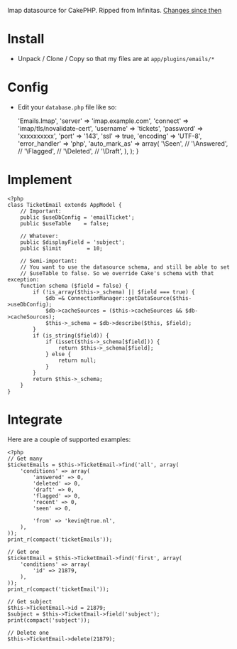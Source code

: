 Imap datasource for CakePHP. Ripped from Infinitas. 
[Changes since then](https://github.com/kvz/cakephp-emails-plugin/compare/10767bee59dd425ced5b97ae9604acf7f3c0d27a...master)

Install
============

 - Unpack / Clone / Copy so that my files are at `app/plugins/emails/*`

Config
========

 - Edit your `database.php` file like so:

    <?php
    class DATABASE_CONFIG {
        // ... your normal database config here ...

        // Imap email connection
        public $emailTicket = array(
            'datasource' => 'Emails.Imap',
            'server' => 'imap.example.com',
            'connect' => 'imap/tls/novalidate-cert',
            'username' => 'tickets',
            'password' => 'xxxxxxxxxx',
            'port' => '143',
            'ssl' => true,
            'encoding' => 'UTF-8',
            'error_handler' => 'php',
            'auto_mark_as' => array(
                '\Seen',
                // '\Answered',
                // '\Flagged',
                // '\Deleted',
                // '\Draft',
            ),
        );
    }


Implement
===========

    <?php
    class TicketEmail extends AppModel {
        // Important:
        public $useDbConfig = 'emailTicket';
        public $useTable    = false;

        // Whatever:
        public $displayField = 'subject';
        public $limit        = 10;

        // Semi-important:
        // You want to use the datasource schema, and still be able to set
        // $useTable to false. So we override Cake's schema with that exception:
        function schema ($field = false) {
            if (!is_array($this->_schema) || $field === true) {
                $db =& ConnectionManager::getDataSource($this->useDbConfig);
                $db->cacheSources = ($this->cacheSources && $db->cacheSources);
                $this->_schema = $db->describe($this, $field);
            }
            if (is_string($field)) {
                if (isset($this->_schema[$field])) {
                    return $this->_schema[$field];
                } else {
                    return null;
                }
            }
            return $this->_schema;
        }
    }


Integrate
===========

Here are a couple of supported examples:

    <?php
    // Get many
    $ticketEmails = $this->TicketEmail->find('all', array(
        'conditions' => array(
            'answered' => 0,
            'deleted' => 0,
            'draft' => 0,
            'flagged' => 0,
            'recent' => 0,
            'seen' => 0,

            'from' => 'kevin@true.nl',
        ),
    ));
    print_r(compact('ticketEmails'));

    // Get one
    $ticketEmail = $this->TicketEmail->find('first', array(
        'conditions' => array(
            'id' => 21879,
        ),
    ));
    print_r(compact('ticketEmail'));

    // Get subject
    $this->TicketEmail->id = 21879;
    $subject = $this->TicketEmail->field('subject');
    print(compact('subject'));

    // Delete one
    $this->TicketEmail->delete(21879);


